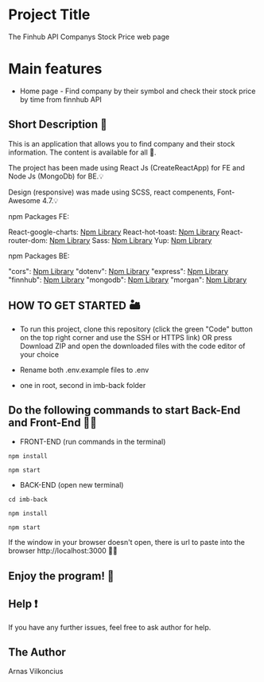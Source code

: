 # Project Title

The Finhub API Companys Stock Price web page

# Main features

- Home page - Find company by their symbol and check their stock price by time from finnhub API

## Short Description 📃

This is an application that allows you to find company and their stock information. The content is available for all 🔐.

The project has been made using React Js (CreateReactApp) for FE and Node Js (MongoDb) for BE.💡

Design (responsive) was made using SCSS, react compenents, Font-Awesome 4.7.💡

npm Packages FE:

React-google-charts: [Npm Library](https://www.npmjs.com/package/react-google-charts)
React-hot-toast: [Npm Library](https://www.npmjs.com/package/react-hot-toast)
React-router-dom: [Npm Library](https://www.npmjs.com/package/react-router-dom/v/5.3.0)
Sass: [Npm Library](https://www.npmjs.com/package/sass)
Yup: [Npm Library](https://www.npmjs.com/package/yup)

npm Packages BE:

"cors": [Npm Library](https://www.npmjs.com/package/cors)
"dotenv": [Npm Library](https://www.npmjs.com/package/dotenv)
"express": [Npm Library](https://www.npmjs.com/package/express)
"finnhub": [Npm Library](https://www.npmjs.com/package/finnhub)
"mongodb": [Npm Library](https://www.npmjs.com/package/mongodb)
"morgan": [Npm Library](https://www.npmjs.com/package/morgan)

## HOW TO GET STARTED 🏜

- To run this project, clone this repository (click the green "Code" button on the top right corner and use the SSH or HTTPS link) OR press Download ZIP and open the downloaded files with the code editor of your choice

- Rename both .env.example files to .env
- one in root, second in imb-back folder

## Do the following commands to start Back-End and Front-End 💂‍♀️

- FRONT-END (run commands in the terminal)

```
npm install
```

```
npm start
```

- BACK-END (open new terminal)

```
cd imb-back
```

```
npm install
```

```
npm start
```

If the window in your browser doesn't open, there is url to paste into the browser http://localhost:3000 🏌️‍♂️

## Enjoy the program! :checkered_flag:

## Help :exclamation:

If you have any further issues, feel free to ask author for help.

## The Author

Arnas Vilkoncius
